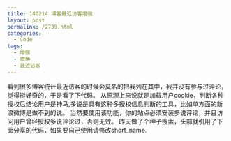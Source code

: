 ```yaml
---
title: 140214 博客最近访客增强
layout: post
permalink: /2739.html
categories:
  - Code
tags:
  - 增强
  - 微博
  - 最近访客
---
```

看到很多博客统计最近访客的时候会莫名的把我列在其中，我并没有参与过评论，觉得挺好奇的，于是看了下代码。 从原理上来说就是加载用户cookie，判断各种授权后结论用户是神马,多说是具有这种多授权信息判断的工具，比如单方面的新浪微博是做不到的说。 当然要使用该功能，你的站点必须安装多说评论，并且访问用户曾经授权多说评论过，否则无效。 昨天做了个种子搜索，头部就引用了下面分享的代码，如果要自己使用请修改short\_name. <ul class="ds-recent-visitors" data-num-items="61"></ul> <script type="text/javascript"> var duoshuoQuery = {short\_name:"80aj"}; (function() { var ds = document.createElement('script'); ds.type = 'text/javascript';ds.async = true; ds.src = 'http://static.duoshuo.com/embed.js'; ds.charset = 'UTF-8'; (document.getElementsByTagName('head')[0] || document.getElementsByTagName('body')[0]).appendChild(ds); })(); </script>